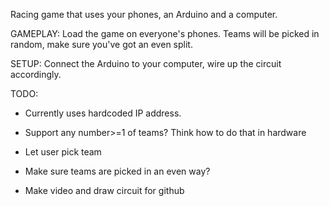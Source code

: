 Racing game that uses your phones, an Arduino and a computer.

GAMEPLAY:
Load the game on everyone's phones. Teams will be picked in random, make sure you've got an even split.

SETUP:
Connect the Arduino to your computer, wire up the circuit accordingly.

TODO: 
- Currently uses hardcoded IP address.
- Support any number>=1 of teams? Think how to do that in hardware
- Let user pick team
- Make sure teams are picked in an even way?

- Make video and draw circuit for github



